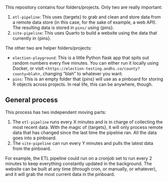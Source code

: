 

This repository contains four folders/projects. Only two are really
important:

1.  `etl-pipeline`: This uses {targets} to grab and clean and store data
    from a remote data store (in this case, for the sake of example, a
    web API). The resulting data is stored in `pins/` using {pins}.
2.  `site-pipeline`: This uses Quarto to build a website using the data
    that currently in {pins}.

The other two are helper folders/projects:

- `election-playground`: This is a little Python flask app that spits
  out random numbers every five minutes. You can either run it locally
  using Docker, or visit
  \<`https://election-testing.andhs.co/county?county=blah`\>, changing
  “blah” to whatever you want.
- `pins`: This is an empty folder that {pins} will use as a pinboard for
  storing R objects across projects. In real life, this can be anywhere,
  though.

## General process

This process has two independent moving parts:

1.  The `etl-pipeline` runs every X minutes and is in charge of
    collecting the most recent data. With the magic of {targets}, it
    will only process remote data that has changed since the last time
    the pipeline ran. All the data goes into a pinboard.
2.  The `site-pipeline` can run every Y minutes and pulls the latest
    data from the pinboard.

For example, the ETL pipeline could run on a cronjob set to run every 2
minutes to keep everything constantly updated in the background. The
website can be built at any time (through cron, or manually, or
whatever), and it will grab the most current data in the pinboard.
